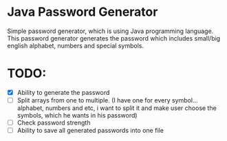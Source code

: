# Java Password Generator
Simple password generator, which is using Java programming language. This password generator generates the password which includes small/big english alphabet, numbers and special symbols.
# TODO:
- [x] Ability to generate the password
- [ ] Split arrays from one to multiple. (I have one for every symbol... alphabet, numbers and etc, i want to split it and make user choose the symbols, which he wants in his password)
- [ ] Check password strength
- [ ] Ability to save all generated passwords into one file
